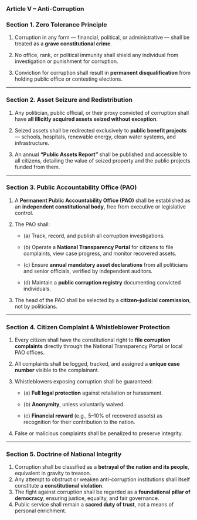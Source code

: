 ### **Article V – Anti-Corruption**

### Section 1. Zero Tolerance Principle

1. Corruption in any form — financial, political, or administrative — shall be treated as a **grave constitutional crime**.
    
2. No office, rank, or political immunity shall shield any individual from investigation or punishment for corruption.
    
3. Conviction for corruption shall result in **permanent disqualification** from holding public office or contesting elections.
    

---

### Section 2. Asset Seizure and Redistribution

1. Any politician, public official, or their proxy convicted of corruption shall have **all illicitly acquired assets seized without exception**.
    
2. Seized assets shall be redirected exclusively to **public benefit projects** — schools, hospitals, renewable energy, clean water systems, and infrastructure.
    
3. An annual **“Public Assets Report”** shall be published and accessible to all citizens, detailing the value of seized property and the public projects funded from them.
    

---

### Section 3. Public Accountability Office (PAO)

1. A **Permanent Public Accountability Office (PAO)** shall be established as an **independent constitutional body**, free from executive or legislative control.
    
2. The PAO shall:
    
    - (a) Track, record, and publish all corruption investigations.
        
    - (b) Operate a **National Transparency Portal** for citizens to file complaints, view case progress, and monitor recovered assets.
        
    - (c) Ensure **annual mandatory asset declarations** from all politicians and senior officials, verified by independent auditors.
        
    - (d) Maintain a **public corruption registry** documenting convicted individuals.
        
3. The head of the PAO shall be selected by a **citizen–judicial commission**, not by politicians.
    

---

### Section 4. Citizen Complaint & Whistleblower Protection

1. Every citizen shall have the constitutional right to **file corruption complaints** directly through the National Transparency Portal or local PAO offices.
    
2. All complaints shall be logged, tracked, and assigned a **unique case number** visible to the complainant.
    
3. Whistleblowers exposing corruption shall be guaranteed:
    
    - (a) **Full legal protection** against retaliation or harassment.
        
    - (b) **Anonymity**, unless voluntarily waived.
        
    - (c) **Financial reward** (e.g., 5–10% of recovered assets) as recognition for their contribution to the nation.
        
4. False or malicious complaints shall be penalized to preserve integrity.
    

---

### Section 5. Doctrine of National Integrity

1. Corruption shall be classified as a **betrayal of the nation and its people**, equivalent in gravity to treason.
2. Any attempt to obstruct or weaken anti-corruption institutions shall itself constitute a **constitutional violation**.
3. The fight against corruption shall be regarded as a **foundational pillar of democracy**, ensuring justice, equality, and fair governance.
4. Public service shall remain a **sacred duty of trust**, not a means of personal enrichment.
